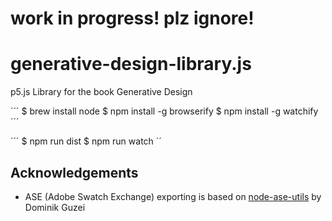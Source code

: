 # work in progress! plz ignore!
# generative-design-library.js
p5.js Library for the book Generative Design


´´´
$ brew install node
$ npm install -g browserify
$ npm install -g watchify
´´´


´´´
$ npm run dist
$ npm run watch
´´


Acknowledgements
----------------

* ASE (Adobe Swatch Exchange) exporting is based on [node-ase-utils](https://github.com/DominikGuzei/node-ase-utils) by Dominik Guzei 